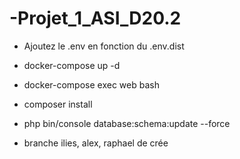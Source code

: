 # -Projet_1_ASI_D20.2

- Ajoutez le .env en fonction du .env.dist
- docker-compose up -d
- docker-compose exec web bash
- composer install
- php bin/console database:schema:update --force

- branche ilies, alex, raphael de crée